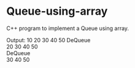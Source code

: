 # Queue-using-array
C++ program to implement a Queue using array.

Output:
10 20 30 40 50 
DeQueue        
20 30 40 50    
DeQueue        
30 40 50 
